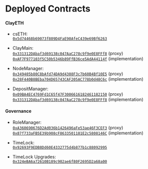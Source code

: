 # Deployed Contracts

#### ClayETH

- csETH:  
[`0x5d74468b69073f809D4FaE90AfeC439e69Bf6263`](https://etherscan.io/address/0x5d74468b69073f809D4FaE90AfeC439e69Bf6263)

- ClayMain:  
[`0x331312DAbaf3d69138c047AaC278c9f9e0E8FFf8`](https://etherscan.io/address/0x331312DAbaf3d69138c047AaC278c9f9e0E8FFf8) (proxy)
[`0xAF7F977103f5C50b5346b89FfB36ce5AdA44114f`](https://etherscan.io/address/0xAF7F977103f5C50b5346b89FfB36ce5AdA44114f) (implementation)

- NodeManager:  
[`0x349405b80C8bAfd74DA9d4308F3c7b60B4Bf10E5`](https://etherscan.io/address/0x349405b80C8bAfd74DA9d4308F3c7b60B4Bf10E5) (proxy)
[`0x28F440B8BEba704D65743CAF205AC778b0d48C6c`](https://etherscan.io/address/0x28F440B8BEba704D65743CAF205AC778b0d48C6c) (implementation)

- DepositManager:  
[`0x09BA4EC4769Fd1C65f47F3006616182461182150`](https://etherscan.io/address/0x82E0707ABD5f6E25C06Af00d7dc7Cf1939B19c92) (proxy)
[`0x331312DAbaf3d69138c047AaC278c9f9e0E8FFf8`](https://etherscan.io/address/0x82E0707ABD5f6E25C06Af00d7dc7Cf1939B19c92) (implementation)


#### Governance

- RoleManager:  
[`0xA360690676D2Ad036b1426496aFe53ae46F3CEF3`](https://etherscan.io/address/0xA360690676D2Ad036b1426496aFe53ae46F3CEF3) (proxy)
[`0x87f733aFB5E39b908cF8633501181E2c5808146C`](https://etherscan.io/address/0x87f733aFB5E39b908cF8633501181E2c5808146C) (implementation)

- TimeLock:   
[`0x92693F9EDB8Dd60E4332775d4b877b1c88092995`](https://etherscan.io/address/0x92693F9EDB8Dd60E4332775d4b877b1c88092995)

- TimeLock Upgrades:  
[`0x324eBA6a72610B189c902ae6f80F2695D2a68a00`](https://etherscan.io/address/0x324eBA6a72610B189c902ae6f80F2695D2a68a00)
